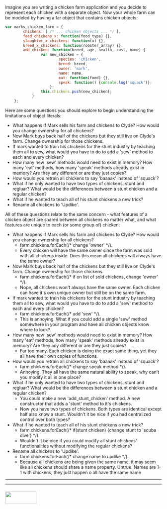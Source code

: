 
Imagine you are writing a chicken farm application and you decide to represent each chicken with a separate object.  Now your whole farm can be modeled by having a far object that contains chicken objects: 
```javascript
var marks_chicken_farm = {
        chickens: [ /* ... chicken objects ... */ ],
        feed_chickens_x: function(food_type) {},
        slaughter_x_chickens: function(x) {},
        breed_x_chickens: function(rooster_array) {},
        add_chicken: function(breed, age, health, cost, name) {
                var new_chicken = {
                        species: 'chicken',
                        breed: breed,
                        owner: 'mark',
                        name: name,
                        eat: function(food) {},
                        speak: function() {console.log('squack')};
                    };
                this.chickens.push(new_chicken);
            }
    };
```
Here are some questions you should explore to begin understanding the limitations of object literals:
* What happens if Mark sells his farm and chickens to Clyde?  How would you change ownership for all chickens?
* Now Mark buys back half of the chickens but they still live on Clyde's farm.  Change ownership for those chickens.
* If mark wanted to train his chickens for the stunt industry by teaching them all to sew, what would you have to do to add a 'sew' method to each and every chicken?
* How many new 'sew' methods would need to exist in memory? How many 'eat' methods, how many 'speak' methods already exist in memory?  Are they any different or are they just copies?
* How would you retrain all chickens to say 'baaaak' instead of 'squack'?
* What if he only wanted to have two types of chickens, stunt and regluar?  What would be the differences between a stunt chicken and a regular chicken?
* What if he wanted to teach all of his stunt chickens a new trick?
* Rename all chickens to 'Updike'. 

All of these questions relate to the same concern - what features of a chicken object are shared between all chickens no matter what, and what features are unique to each (or some group of) chicken:
* What happens if Mark sells his farm and chickens to Clyde?  How would you change ownership for all chickens?
    * farm.chickens.forEach(/* change 'owner' */). 
    * Every chicken will have the same owner since the farm was sold with all chickens inside.  Does this mean all chickens will always have the same owner?
* Now Mark buys back half of the chickens but they still live on Clyde's farm.  Change ownership for those chickens.
    * farm.chickens.forEach(/* if on list of sold chickens, change 'owner' */).
    * Nope, all chickens won't always have the same owner. Each chicken can have it's own unique owner but still be on the same farm. 
* If mark wanted to train his chickens for the stunt industry by teaching them all to sew, what would you have to do to add a 'sew' method to each and every chicken?
    * farm.chickens.forEach(/* add 'sew' */). 
    * This is annoying.  What if you could add a single 'sew' method somewhere in your program and have all chicken objects know where to look?
* How many new 'sew' methods would need to exist in memory? How many 'eat' methods, how many 'speak' methods already exist in memory?  Are they any different or are they just copies?
    * Far too many.  Each chicken is doing the exact same thing, yet they all have their own copies of functions.
* How would you retrain all chickens to say 'baaaak' instead of 'squack'?
    * farm.chickens.forEach(/* change speak method */).  
    * Annoying.  They all have the same natural ability to speak, why can't you modify it all in one place?
* What if he only wanted to have two types of chickens, stunt and regluar?  What would be the differences between a stunt chicken and a regular chicken?
    * You could make a new 'add_stunt_chicken' method.  A new constructor that adds a 'stunt' method to it's chickens. 
    * Now you have two types of chickens.  Both types are identical except half also know a stunt. Wouldn't it be nice if you had centralized control over both types?
* What if he wanted to teach all of his stunt chickens a new trick?
    * farm.chickens.forEach(/* if(stunt chicken) {change stunt to 'scuba dive'} */).
    * Wouldn't it be nice if you could modify all stunt chickens' functionalities without modifying the regular chickens?
* Rename all chickens to 'Updike'. 
    * farm.chickens.forEach(/* change name to updike */).
    * Because all chickens are being given the same name, it may seem like all chickens should share a name property.  Untrue.  Names are 1-1 with chickens, they just happen o all have the same name


___
___
### <a href="http://elewa.education/blog" target="_blank"><img src="https://user-images.githubusercontent.com/18554853/34921062-506450ae-f97d-11e7-875f-6feeb26ad72d.png" width="100" height="40"/></a>